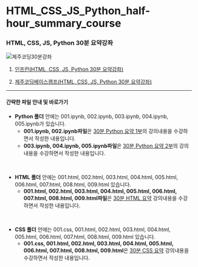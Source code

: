 # HTML_CSS_JS_Python_half-hour_summary_course
<h3>HTML, CSS, JS, Python 30분 요약강좌</h3>

![제주코딩30분강좌](https://user-images.githubusercontent.com/59460979/90352866-909e8e00-e07f-11ea-98d1-856a6e101336.png)
<ol>
  <li>
    
  [인프런(HTML, CSS, JS, Python 30분 요약강좌)][Inflearn]
  </li>
  <li>
  
  [제주코딩베이스캠프(HTML, CSS, JS, Python 30분 요약강좌)][youtube]
  </li>
  
  [Inflearn]: https://inf.run/uhVT
  [youtube]: https://www.youtube.com/playlist?list=PLkfUwwo13dlWD8gr-wpuL-uzaRaD072RB
</ol>

*********************************

<h4>간략한 파일 안내 및 바로가기</h4>

* **Python 폴더** 안에는 001.ipynb, 002.ipynb, 003.ipynb, 004.ipynb, 005.ipynb가 있습니다.
  * **001.ipynb, 002.ipynb파일**은 [30분 Python 요약 1부][Python1]의 강의내용을 수강하면서 작성한 내용입니다.
  * **003.ipynb, 004.ipynb, 005.ipynb파일**은 [30분 Python 요약 2부][Python2]의 강의내용을 수강하면서 작성한 내용입니다.
<br>

* **HTML 폴더** 안에는 001.html, 002.html, 003.html, 004.html, 005.html, 006.html, 007.html, 008.html, 009.html 있습니다.
  * **001.html, 002.html, 003.html, 004.html, 005.html, 006.html, 007.html, 008.html, 009.html파일**은 [30분 HTML 요약][HTML] 강의내용을 수강하면서 작성한 내용입니다.
<br>

* **CSS 폴더** 안에는 001.css, 001.html, 002.html, 003.html, 004.html, 005.html, 006.html, 007.html, 008.html, 009.html 있습니다.
  * **001.css, 001.html, 002.html, 003.html, 004.html, 005.html, 006.html, 007.html, 008.html, 009.html**은 [30분 CSS 요약][CSS] 강의내용을 수강하면서 작성한 내용입니다.
  
[Python1]: https://youtu.be/QoBPrU3gBrk
[Python2]: https://youtu.be/a7tk_vhO8K0
[HTML]: https://youtu.be/LiEY6BhDl5w
[CSS]: https://youtu.be/VKdYKPawxY8
